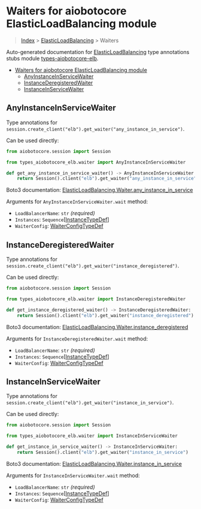 <a id="waiters-for-aiobotocore-elasticloadbalancing-module"></a>

# Waiters for aiobotocore ElasticLoadBalancing module

> [Index](../README.md) > [ElasticLoadBalancing](./README.md) > Waiters

Auto-generated documentation for
[ElasticLoadBalancing](https://boto3.amazonaws.com/v1/documentation/api/latest/reference/services/elb.html#ElasticLoadBalancing)
type annotations stubs module
[types-aiobotocore-elb](https://pypi.org/project/types-aiobotocore-elb/).

- [Waiters for aiobotocore ElasticLoadBalancing module](#waiters-for-aiobotocore-elasticloadbalancing-module)
  - [AnyInstanceInServiceWaiter](#anyinstanceinservicewaiter)
  - [InstanceDeregisteredWaiter](#instancederegisteredwaiter)
  - [InstanceInServiceWaiter](#instanceinservicewaiter)

<a id="anyinstanceinservicewaiter"></a>

## AnyInstanceInServiceWaiter

Type annotations for
`session.create_client("elb").get_waiter("any_instance_in_service")`.

Can be used directly:

```python
from aiobotocore.session import Session

from types_aiobotocore_elb.waiter import AnyInstanceInServiceWaiter

def get_any_instance_in_service_waiter() -> AnyInstanceInServiceWaiter:
    return Session().client("elb").get_waiter("any_instance_in_service")
```

Boto3 documentation:
[ElasticLoadBalancing.Waiter.any_instance_in_service](https://boto3.amazonaws.com/v1/documentation/api/latest/reference/services/elb.html#ElasticLoadBalancing.Waiter.AnyInstanceInService)

Arguments for `AnyInstanceInServiceWaiter.wait` method:

- `LoadBalancerName`: `str` *(required)*
- `Instances`: `Sequence`\[[InstanceTypeDef](./type_defs.md#instancetypedef)\]
- `WaiterConfig`: [WaiterConfigTypeDef](./type_defs.md#waiterconfigtypedef)

<a id="instancederegisteredwaiter"></a>

## InstanceDeregisteredWaiter

Type annotations for
`session.create_client("elb").get_waiter("instance_deregistered")`.

Can be used directly:

```python
from aiobotocore.session import Session

from types_aiobotocore_elb.waiter import InstanceDeregisteredWaiter

def get_instance_deregistered_waiter() -> InstanceDeregisteredWaiter:
    return Session().client("elb").get_waiter("instance_deregistered")
```

Boto3 documentation:
[ElasticLoadBalancing.Waiter.instance_deregistered](https://boto3.amazonaws.com/v1/documentation/api/latest/reference/services/elb.html#ElasticLoadBalancing.Waiter.InstanceDeregistered)

Arguments for `InstanceDeregisteredWaiter.wait` method:

- `LoadBalancerName`: `str` *(required)*
- `Instances`: `Sequence`\[[InstanceTypeDef](./type_defs.md#instancetypedef)\]
- `WaiterConfig`: [WaiterConfigTypeDef](./type_defs.md#waiterconfigtypedef)

<a id="instanceinservicewaiter"></a>

## InstanceInServiceWaiter

Type annotations for
`session.create_client("elb").get_waiter("instance_in_service")`.

Can be used directly:

```python
from aiobotocore.session import Session

from types_aiobotocore_elb.waiter import InstanceInServiceWaiter

def get_instance_in_service_waiter() -> InstanceInServiceWaiter:
    return Session().client("elb").get_waiter("instance_in_service")
```

Boto3 documentation:
[ElasticLoadBalancing.Waiter.instance_in_service](https://boto3.amazonaws.com/v1/documentation/api/latest/reference/services/elb.html#ElasticLoadBalancing.Waiter.InstanceInService)

Arguments for `InstanceInServiceWaiter.wait` method:

- `LoadBalancerName`: `str` *(required)*
- `Instances`: `Sequence`\[[InstanceTypeDef](./type_defs.md#instancetypedef)\]
- `WaiterConfig`: [WaiterConfigTypeDef](./type_defs.md#waiterconfigtypedef)
